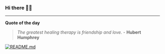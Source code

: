 ### Hi there 👋🏻


---

**Quote of the day**

> *The greatest healing therapy is friendship and love.* - **Hubert Humphrey** 

[![README.md](https://github.com/marcolovazzano/marcolovazzano/actions/workflows/readme.yml/badge.svg?branch=main)](https://github.com/marcolovazzano/marcolovazzano/actions/workflows/readme.yml)
